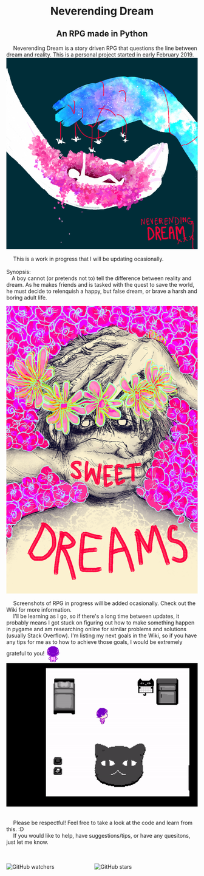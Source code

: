<h1 align="center"> Neverending Dream </h1>
<h2 align="center"> An RPG made in Python</h2>

&emsp; Neverending Dream is a story driven RPG that questions the line between dream and reality. This is a personal project started in early
February 2019.
![Cover Art](https://github.com/QueenChristina/Neverending-Dream-RPG-in-Python/blob/master/Pictures/Dreaming%20of%20a%20Thousand%20Cranes.png)

&emsp; This is a work in progress that I will be updating ocasionally.
<br><br>
Synopsis: <br>
&emsp;A boy cannot (or pretends not to) tell the difference between reality and dream. As he makes friends and is tasked with the quest to save the world, he must decide to relenquish a happy, but false dream, or brave a harsh and boring adult life.

<p align="center">
  <img src="https://github.com/QueenChristina/Neverending-Dream-RPG-in-Python/blob/master/Pictures/A%20Silent%20Night%2C%20Picking%20Flowers%20with%20My%20Friends.png" width="600">
</p>

&emsp; Screenshots of RPG in progress will be added ocasionally. Check out the Wiki for more information.
<br>
&emsp; I'll be learning as I go, so if there's a long time between updates, it probably means I got stuck on figuring out how to make something happen in pygame and am researching online for similar problems and solutions (usually Stack Overflow). I'm listing my next goals in the Wiki, so if you have any tips for me as to how to achieve those goals, I would be extremely grateful to you!
<img src="https://github.com/QueenChristina/Neverending-Dream-RPG-in-Python/blob/master/Pictures/Gif%20Player%20Walk%20Cycle.gif" align="center" title="Player Walk Cycle">
<br>
![Screenshot of Progress](https://github.com/QueenChristina/Neverending-Dream-RPG-in-Python/blob/master/Pictures/Progress%203-3-19.gif)

<br> &emsp; Please be respectful! Feel free to take a look at the code and learn from this. :D
<br> &emsp; If you would like to help, have suggestions/tips, or have any quesitons, just let me know.

<br> <br> 
<img alt="GitHub watchers" src="https://img.shields.io/github/watchers/QueenChristina/Neverending-Dream-RPG-in-Python.svg?style=social">     &emsp;&emsp;&emsp;&emsp;&emsp;&emsp;&emsp;  <img alt="GitHub stars" src="https://img.shields.io/github/stars/QueenChristina/Neverending-Dream-RPG-in-Python.svg?style=social">

